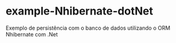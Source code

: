 # example-Nhibernate-dotNet
Exemplo de persistência com o banco de dados utilizando o ORM Nhibernate com .Net
